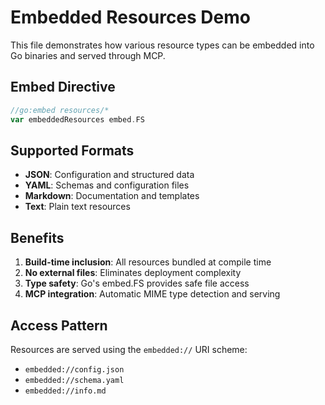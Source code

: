 # Embedded Resources Demo

This file demonstrates how various resource types can be embedded into Go binaries and served through MCP.

## Embed Directive

```go
//go:embed resources/*
var embeddedResources embed.FS
```

## Supported Formats

- **JSON**: Configuration and structured data
- **YAML**: Schemas and configuration files  
- **Markdown**: Documentation and templates
- **Text**: Plain text resources

## Benefits

1. **Build-time inclusion**: All resources bundled at compile time
2. **No external files**: Eliminates deployment complexity
3. **Type safety**: Go's embed.FS provides safe file access
4. **MCP integration**: Automatic MIME type detection and serving

## Access Pattern

Resources are served using the `embedded://` URI scheme:
- `embedded://config.json`
- `embedded://schema.yaml`
- `embedded://info.md`